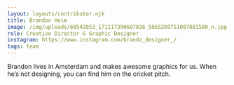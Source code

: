 ```yaml
---
layout: layouts/contributor.njk
title: Brandon Heim
image: /img/uploads/69542053_171117390607826_5865269751007881580_n.jpg
role: Creative Director & Graphic Designer
instagram: https://www.instagram.com/brandz_designer_/
tags: team
---
```

 Brandon lives in Amsterdam and makes awesome graphics for us. When he’s not designing, you can find him on the cricket pitch.